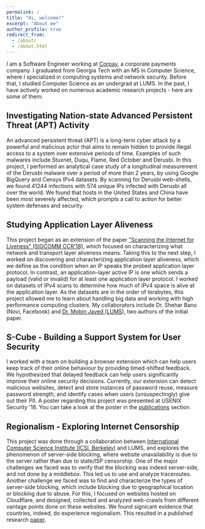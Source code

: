 ```yaml
---
permalink: /
title: "Hi, welcome!"
excerpt: "About me"
author_profile: true
redirect_from: 
  - /about/
  - /about.html
---
```


I am a Software Engineer working at [Corpay](https://www.corpay.com/), a corporate payments company. I graduated from Georgia Tech with an MS in Computer Science, where I specialized in computing systems and network security. Before that, I studied Computer Science as an undergrad at LUMS. In the past, I have actively worked on numerous academic research projects - here are some of them:

Investigating Nation-state Advanced Persistent Threat (APT) Activity
------
An advanced persistent threat (APT) is a long-term cyber attack by a powerful and malicious actor that aims to remain hidden to provide illegal access to a system over extensive periods of time. Examples of such malwares include Stuxnet, Duqu, Flame, Red October and Derusbi. In this project, I performed an analytical case study of a longitudinal measurement of the Derusbi malware over a period of more than 2 years, by using Google BigQuery and Censys IPv4 datasets. By scanning for Derusbi web-shells, we found 41244 infections with 574 unique IPs infected with Derusbi all over the world. We found that hosts in the United States and China have been most severely affected, which prompts a call to action for better system defenses and security.


Studying Application Layer Aliveness
------
This project began as an extension of the paper ["Scanning the Internet for Liveness" (SIGCOMM CCR'18)](https://ccronline.sigcomm.org/wp-content/uploads/2018/05/sigcomm-ccr-final175.pdf), which focused on characterizing what network and transport layer aliveness means. Taking this to the next step, I worked on discovering and characterizing application layer aliveness, which we define as the condition when an IP speaks the probed application layer protocol. In contrast, an application-layer active IP is one which sends a payload (valid or invalid) for at least one application layer protocol. I worked on datasets of IPv4 scans to determine how much of IPv4 space is alive at the application layer. As the datasets are in the order of terabytes, this project allowed me to learn about handling big data and working with high performance computing clusters. My collaborators include Dr. Shehar Bano (Novi, Facebook) and [Dr. Mobin Javed (LUMS)](http://web.lums.edu.pk/~mobin/), two authors of the initial paper.

S-Cube - Building a Support System for User Security
------
I worked with a team on building a browser extension which can help users keep track of their online behaviour by providing timed-shifted feedback. We hypothesized that delayed feedback can help users significantly improve their online security decisions. Currently, our extension can detect malicious websites, detect and store instances of password reuse, measure password strength, and identify cases when users (unsuspectingly) give out their PII. A poster regarding this project was presented at USENIX Security '18. You can take a look at the poster in the [publications](https://shaarifsajid.github.io/publications/) section.

Regionalism - Exploring Internet Censorship
------
This project was done through a collaboration between [International Computer Science Institute (ICSI, Berkeley)](https://www.icsi.berkeley.edu/icsi/) and LUMS, and explores the phenomenon of server-side blocking, where website unavailability is due to the server rather than due to state/ISP censorship. One of the major challenges we faced was to verify that the blocking was indeed server-side, and not done by a middlebox. This led us to use and analyze traceroutes. Another challenge we faced was to find and characterize the types of server-side blocking, which include blocking due to geographical location or blocking due to abuse. For this, I focused on websites hosted on Cloudflare, and designed, collected and analyzed web-crawls from different vantage points done on these websites. We found signicant evidence that countries, indeed, do experience regionalism. This resulted in a published research [paper](https://www.usenix.org/system/files/conference/foci18/foci18-paper-tschantz.pdf).
